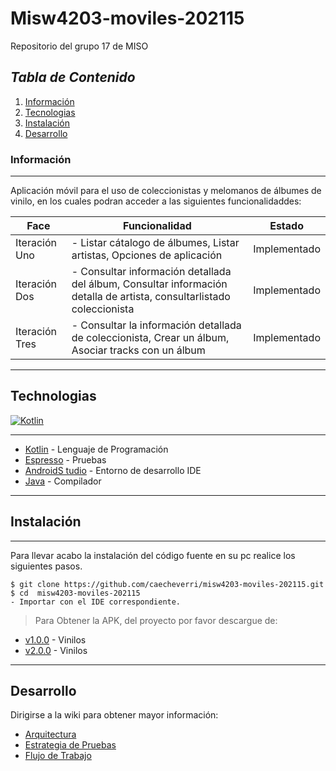 # Misw4203-moviles-202115
Repositorio del grupo 17 de MISO

## _Tabla de Contenido_
1. [Información](#información)
2. [Tecnologias](#tecnologias)
3. [Instalación](#instalación)
4. [Desarrollo](#Desarrollo)

### Información
***
Aplicación móvil para el uso de coleccionistas y melomanos de álbumes de vinilo, en los cuales podran acceder a las siguientes funcionalidaddes:

|   Face	|  Funcionalidad 	|   Estado	|
|---	|---	|---	|
|  Iteración Uno 	| - Listar cátalogo de álbumes, Listar artistas, Opciones de aplicación  	|   Implementado	|
| Iteración Dos  	| - Consultar información detallada del álbum, Consultar información detalla de artista, consultarlistado coleccionista    	|  Implementado  	|
| Iteración Tres  	| - Consultar la información detallada de coleccionista, Crear un álbum, Asociar tracks con un álbum    	| Implementado   	|

***
## Technologias

[![Kotlin](https://i.postimg.cc/vmHH7Wmp/unnamed-1.png)](https://postimg.cc/21MDrLhw)
***
- [Kotlin](https://developer.android.com/) - Lenguaje de Programación
- [Espresso](https://developer.android.com/training/testing/espresso) - Pruebas
- [AndroidS tudio](https://developer.android.com/studio?hl=es-419&gclid=EAIaIQobChMIrMqb1byG9AIVgyc4Ch0mwAB4EAAYASAAEgL-n_D_BwE&gclsrc=aw.ds) - Entorno de desarrollo IDE
- [Java](https://docs.oracle.com/javase/8/docs/technotes/guides/install/install_overview.html) - Compilador
***

## Instalación
***
Para llevar acabo la instalación del código fuente en su pc realice los siguientes pasos.
```
$ git clone https://github.com/caecheverri/misw4203-moviles-202115.git
$ cd  misw4203-moviles-202115
- Importar con el IDE correspondiente.
```
> Para Obtener la APK, del proyecto por favor descargue de:
- [v1.0.0](https://github.com/caecheverri/misw4203-moviles-202115/releases/tag/v1.0.0) - Vinilos
- [v2.0.0](https://github.com/caecheverri/misw4203-moviles-202115/releases/tag/v2.0.0) - Vinilos
***
## Desarrollo

Dirigirse a la wiki para obtener mayor información:

- [Arquitectura](https://github.com/caecheverri/misw4203-moviles-202115/wiki/Arquitectura-del-Sistema)
- [Estrategia de Pruebas](https://github.com/caecheverri/misw4203-moviles-202115/wiki/Estrategia-de-Pruebas)
- [Flujo de Trabajo](https://github.com/caecheverri/misw4203-moviles-202115/wiki/Flujo-de-Trabajo)





